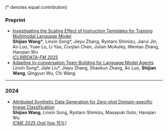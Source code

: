 (\* denotes equal contribution)

### Preprint
- [Investigating the Scaling Effect of Instruction Templates for Training Multimodal Language Model](https://arxiv.org/abs/2412.08307)
<br>**Shijian Wang\***, Linxin Song\*, Jieyu Zhang, Ryotaro Shimizu, Jiarui Jin, Ao Luo, Yuan Lu, Li Yao, Cunjian Chen, Julian McAuley, Wentao Zhang, Hanqian Wu<br><ins>*ICLR@DATA-FM 2025*</ins>
- [Adaptive In-conversation Team Building for Language Model Agents](https://arxiv.org/abs/2405.19425)
<br>Linxin Song\*, Jiale Liu\*, Jieyu Zhang, Shaokun Zhang, Ao Luo, **Shijian Wang**, Qingyun Wu, Chi Wang<be>

****

### 2024
- [Attributed Synthetic Data Generation for Zero-shot Domain-specific Image Classification](https://arxiv.org/abs/2504.04510)
<br>**Shijian Wang**, Linxin Song, Ryotaro Shimizu, Masayuki Goto, Hanqian Wu<br><ins>*ICME 2025 Oral [top 15%]*</ins>
